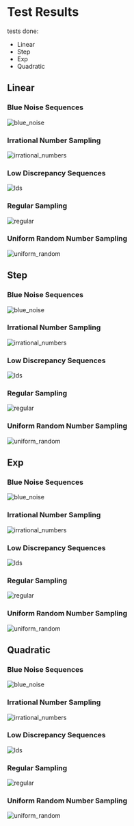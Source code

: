 # Test Results
 tests done:
* Linear
* Step
* Exp
* Quadratic
## Linear
### Blue Noise Sequences
![blue_noise](../../../samples/_1d/blue_noise/Linear.png)  
### Irrational Number Sampling
![irrational_numbers](../../../samples/_1d/irrational_numbers/Linear.png)  
### Low Discrepancy Sequences
![lds](../../../samples/_1d/lds/Linear.png)  
### Regular Sampling
![regular](../../../samples/_1d/regular/Linear.png)  
### Uniform Random Number Sampling
![uniform_random](../../../samples/_1d/uniform_random/Linear.png)  
## Step
### Blue Noise Sequences
![blue_noise](../../../samples/_1d/blue_noise/Step.png)  
### Irrational Number Sampling
![irrational_numbers](../../../samples/_1d/irrational_numbers/Step.png)  
### Low Discrepancy Sequences
![lds](../../../samples/_1d/lds/Step.png)  
### Regular Sampling
![regular](../../../samples/_1d/regular/Step.png)  
### Uniform Random Number Sampling
![uniform_random](../../../samples/_1d/uniform_random/Step.png)  
## Exp
### Blue Noise Sequences
![blue_noise](../../../samples/_1d/blue_noise/Exp.png)  
### Irrational Number Sampling
![irrational_numbers](../../../samples/_1d/irrational_numbers/Exp.png)  
### Low Discrepancy Sequences
![lds](../../../samples/_1d/lds/Exp.png)  
### Regular Sampling
![regular](../../../samples/_1d/regular/Exp.png)  
### Uniform Random Number Sampling
![uniform_random](../../../samples/_1d/uniform_random/Exp.png)  
## Quadratic
### Blue Noise Sequences
![blue_noise](../../../samples/_1d/blue_noise/Quadratic.png)  
### Irrational Number Sampling
![irrational_numbers](../../../samples/_1d/irrational_numbers/Quadratic.png)  
### Low Discrepancy Sequences
![lds](../../../samples/_1d/lds/Quadratic.png)  
### Regular Sampling
![regular](../../../samples/_1d/regular/Quadratic.png)  
### Uniform Random Number Sampling
![uniform_random](../../../samples/_1d/uniform_random/Quadratic.png)  
